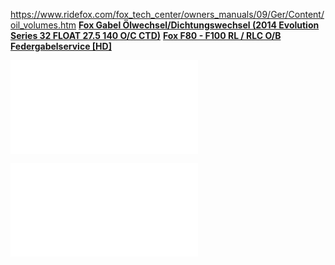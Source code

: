 https://www.ridefox.com/fox_tech_center/owners_manuals/09/Ger/Content/oil_volumes.htm
[**Fox Gabel Ölwechsel/Dichtungswechsel (2014 Evolution Series 32 FLOAT 27.5 140 O/C CTD)**](https://www.youtube.com/watch?v=ukMiKS7ymgo&feature=share)
[**Fox F80 - F100 RL / RLC O/B Federgabelservice [HD]**](https://www.youtube.com/watch?v=WQnYS8vmyfk&feature=share)

![](ServiceGabelundDaempfer.pdf)


![](06_32mm_gr.pdf)